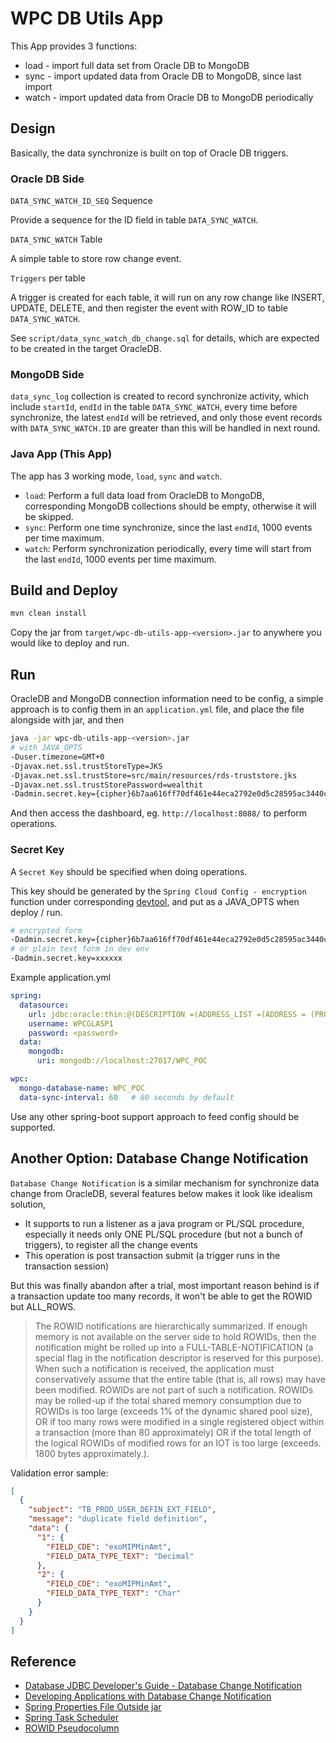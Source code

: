 # WPC DB Utils App

This App provides 3 functions:

- load  - import full data set from Oracle DB to MongoDB
- sync  - import updated data from Oracle DB to MongoDB, since last import
- watch - import updated data from Oracle DB to MongoDB periodically

## Design

Basically, the data synchronize is built on top of Oracle DB triggers.

### Oracle DB Side

`DATA_SYNC_WATCH_ID_SEQ` Sequence 

Provide a sequence for the ID field in table `DATA_SYNC_WATCH`.

`DATA_SYNC_WATCH` Table

A simple table to store row change event.

`Triggers` per table

A trigger is created for each table, it will run on any row change like INSERT, UPDATE, DELETE, and then register the 
event with ROW_ID to table `DATA_SYNC_WATCH`.

See `script/data_sync_watch_db_change.sql` for details, which are expected to be created in the target OracleDB.

### MongoDB Side

`data_sync_log` collection is created to record synchronize activity, which include `startId`, `endId` in the table 
`DATA_SYNC_WATCH`, every time before synchronize, the latest `endId` will be retrieved, and only those event records with `DATA_SYNC_WATCH.ID`
are greater than this will be handled in next round.  

### Java App (This App)

The app has 3 working mode, `load`, `sync` and `watch`.

- `load`: Perform a full data load from OracleDB to MongoDB, corresponding MongoDB collections should be empty, otherwise it will be skipped.
- `sync`: Perform one time synchronize, since the last `endId`, 1000 events per time maximum. 
- `watch`: Perform synchronization periodically, every time will start from the last `endId`, 1000 events per time maximum.

## Build and Deploy

```bash
mvn clean install
```

Copy the jar from `target/wpc-db-utils-app-<version>.jar` to anywhere you would like to deploy and run.

## Run

OracleDB and MongoDB connection information need to be config, a simple approach is to config them in an `application.yml` 
file, and place the file alongside with jar, and then

```bash
java -jar wpc-db-utils-app-<version>.jar
# with JAVA_OPTS
-Duser.timezone=GMT+0
-Djavax.net.ssl.trustStoreType=JKS
-Djavax.net.ssl.trustStore=src/main/resources/rds-truststore.jks
-Djavax.net.ssl.trustStorePassword=wealthit
-Dadmin.secret.key={cipher}6b7aa616ff70df461e44eca2792e0d5c28595ac3440c5e4bc8b36339c68fd629
``` 

And then access the dashboard, eg. `http://localhost:8088/` to perform operations. 

### Secret Key

A `Secret Key` should be specified when doing operations. 

This key should be generated by the `Spring Cloud Config - encryption` function under corresponding [devtool](https://devtool-demo.wealth-platform-uk.euw1.dev.aws.cloud.dummy/), and put as a JAVA_OPTS when deploy / run. 

```bash
# encrypted form
-Dadmin.secret.key={cipher}6b7aa616ff70df461e44eca2792e0d5c28595ac3440c5e4bc8b36339c68fd629
# or plain text form in dev env
-Dadmin.secret.key=xxxxxx
```

Example application.yml 
```yaml
spring:
  datasource:
    url: jdbc:oracle:thin:@(DESCRIPTION =(ADDRESS_LIST =(ADDRESS = (PROTOCOL = TCP)(HOST = hkg3pl0038n3-scan.p2g.netd.hk.dummy)(PORT = 2000)))(CONNECT_DATA = (SERVER = DEDICATED) (SERVICE_NAME = AP2GWPC.hk.dummy)(FAILOVER_MODE =(TYPE = SELECT)(METHOD = BASIC))))
    username: WPCGLASP1
    password: <password>
  data:
    mongodb:
      uri: mongodb://localhost:27017/WPC_POC

wpc:
  mongo-database-name: WPC_POC
  data-sync-interval: 60   # 60 seconds by default
```

Use any other spring-boot support approach to feed config should be supported.

## Another Option: Database Change Notification

`Database Change Notification` is a similar mechanism for synchronize data change from OracleDB, several features below 
makes it look like idealism solution,

- It supports to run a listener as a java program or PL/SQL procedure, especially it needs only ONE PL/SQL procedure (but not a bunch of triggers), to register
all the change events
- This operation is post transaction submit (a trigger runs in the transaction session)

But this was finally abandon after a trial, most important reason behind is if a transaction update too many records, it won't
be able to get the ROWID but ALL_ROWS. 

> The ROWID notifications are hierarchically summarized. If enough memory is not available on the server side to hold ROWIDs, then the notification might be rolled up into a FULL-TABLE-NOTIFICATION (a special flag in the notification descriptor is reserved for this purpose). When such a notification is received, the application must conservatively assume that the entire table (that is, all rows) may have been modified. ROWIDs are not part of such a notification. ROWIDs may be rolled-up if the total shared memory consumption due to ROWIDs is too large (exceeds 1% of the dynamic shared pool size), OR if too many rows were modified in a single registered object within a transaction (more than 80 approximately) OR if the total length of the logical ROWIDs of modified rows for an IOT is too large (exceeds. 1800 bytes approximately.).


Validation error sample:
```json
[
  {
    "subject": "TB_PROD_USER_DEFIN_EXT_FIELD",
    "message": "duplicate field definition",
    "data": {
      "1": {
        "FIELD_CDE": "exoMIPMinAmt",
        "FIELD_DATA_TYPE_TEXT": "Decimal"
      },
      "2": {
        "FIELD_CDE": "exoMIPMinAmt",
        "FIELD_DATA_TYPE_TEXT": "Char"
      }
    }
  }
]
```

## Reference
- [Database JDBC Developer's Guide - Database Change Notification](https://docs.oracle.com/cd/E11882_01/java.112/e16548/dbchgnf.htm#JJDBC28820)
- [Developing Applications with Database Change Notification](https://docs.oracle.com/cd/B19306_01/B14251_01/adfns_dcn.htm)
- [Spring Properties File Outside jar](https://www.baeldung.com/spring-properties-file-outside-jar)
- [Spring Task Scheduler](https://www.baeldung.com/spring-task-scheduler)
- [ROWID Pseudocolumn](https://docs.oracle.com/cd/B19306_01/server.102/b14200/pseudocolumns008.htm#:~:text=Usually%2C%20a%20rowid%20value%20uniquely,the%20datatype%20ROWID%20or%20UROWID%20.)